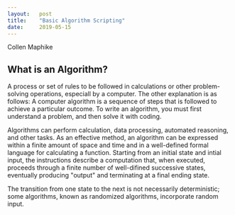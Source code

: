 ```yaml
---
layout:   post 
title:    "Basic Algorithm Scripting"
date:     2019-05-15
---
```


Collen Maphike 

## What is an Algorithm?

A process or set of rules to be followed in calculations or other problem-solving operations, especiall by a computer. The other explanation is as follows:
A computer algorithm is a sequence of steps that is followed to achieve a particular outcome. To write an algorithm, you must first understand a problem, and then solve it with coding. 

Algorithms can perform calculation, data processing, automated reasoning, and other tasks. As an effective method, an algorithm can be expressed within a finite amount of space and time and in a well-defined formal language for calculating a function. Starting from an initial state and intial input, the instructions describe a computation that, when executed, proceeds through a finite number of well-difined successive states, eventually producing "output" and terminating at a final ending state.

The transition from one state to the next is not necessarily deterministic; some algorithms, known as randomized algorithms, incorporate random input.
